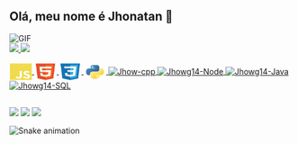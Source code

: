 ## Olá, meu nome é Jhonatan 👋
<div align="left">
  <img  height="235em" alt="GIF" src="https://media.giphy.com/media/hrdX1BsUBq7DkGJCCd/giphy.gif" width = 200/><br>
  <a href="https://github.com/jhowg14">
  <img height="175em" src="https://github-readme-stats.vercel.app/api?username=jhowg14&show_icons=true&theme=dracula&include_all_commits=true&count_private=true"/>
  <img height="175em" src="https://github-readme-stats.vercel.app/api/top-langs/?username=jhowg14&layout=compact&langs_count=7&theme=dracula"/>
</div>
<div style="display: inline_block"><br>
  <img align="center" alt="Jhow-Js" height="30" width="40" src="https://raw.githubusercontent.com/devicons/devicon/master/icons/javascript/javascript-plain.svg">
  <img align="center" alt="Jhow-HTML" height="30" width="40" src="https://raw.githubusercontent.com/devicons/devicon/master/icons/html5/html5-original.svg">
  <img align="center" alt="Jhow-CSS" height="30" width="40" src="https://raw.githubusercontent.com/devicons/devicon/master/icons/css3/css3-original.svg">
  <img align="center" alt="Jhow-Python" height="30" width="40" src="https://raw.githubusercontent.com/devicons/devicon/master/icons/python/python-original.svg">
  <img align="center" alt="Jhow-cpp" height="30" width="40" src="https://cdn.jsdelivr.net/gh/devicons/devicon/icons/cplusplus/cplusplus-original.svg"">
  <img align="center" alt="Jhowg14-Node" height="30" width="40" src="https://cdn.jsdelivr.net/gh/devicons/devicon/icons/nodejs/nodejs-original-wordmark.svg">
  <img align="center" alt="Jhowg14-Java" height="30" width="40" src="https://cdn.jsdelivr.net/gh/devicons/devicon/icons/java/java-original-wordmark.svg">
  <img align="center" alt="Jhowg14-SQL" height="30" width="40" src="https://cdn.jsdelivr.net/gh/devicons/devicon/icons/mysql/mysql-original.svg">

  ##
 
<div>
  <a href="https://instagram.com/jhon_gardioli" target="_blank"><img src="https://img.shields.io/badge/-Instagram-%23E4405F?style=for-the-badge&logo=instagram&logoColor=white" target="_blank"></a>
  <a href="mailto:jhonatan.lourenco@estudnate.ufla.br" target="_blank"><img src="https://img.shields.io/badge/-Gmail-%23333?style=for-the-badge&logo=gmail&logoColor=white" target="_blank"></a>
  <a href="http://www.linkedin.com/in/jhonatan-gardioli-b8944a21b" target="_blank"><img src="https://img.shields.io/badge/-LinkedIn-%230077B5?style=for-the-badge&logo=linkedin&logoColor=white" target="_blank"></a>
 
  
  ![Snake animation](https://github.com/Jhowg14/Jhowg14/blob/output/github-contribution-grid-snake.svg)

 
</div>
